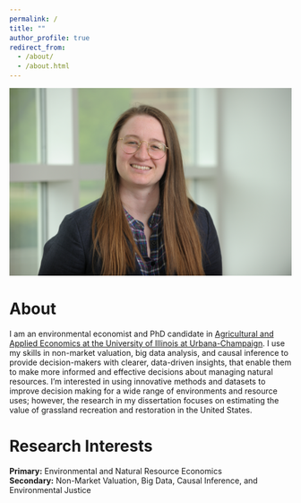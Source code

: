 ```yaml
---
permalink: /
title: ""
author_profile: true
redirect_from: 
  - /about/
  - /about.html
---
```


![image](/images/292tmc.JPG)

About
========
I am an environmental economist and PhD candidate in [Agricultural and Applied Economics at the University of Illinois at Urbana-Champaign](https://www.ace.illinois.edu/). I use my skills in non-market valuation, big data analysis, and causal inference to provide decision-makers with clearer, data-driven insights, that enable them to make more informed and effective decisions about managing natural resources. I’m interested in using innovative methods and datasets to improve decision making for a wide range of environments and resource uses; however, the research in my dissertation focuses on estimating the value of grassland recreation and restoration in the United States.

Research Interests
=========
**Primary:** Environmental and Natural Resource Economics 
<br>**Secondary:** Non-Market Valuation, Big Data, Causal Inference, and Environmental Justice
